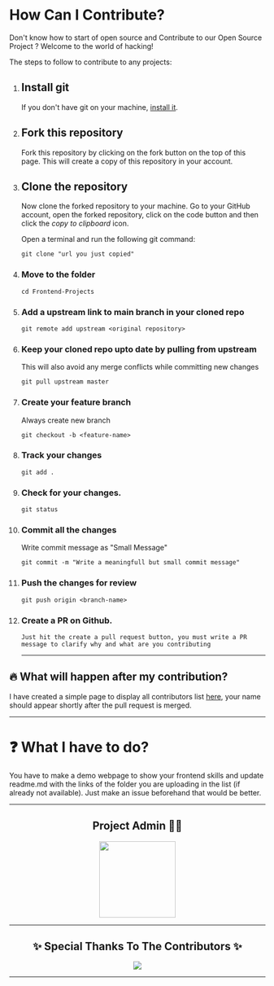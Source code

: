 # How Can I Contribute?

Don't know how to start of open source and Contribute to our Open Source Project ? Welcome to the world of hacking!

The steps to follow to contribute to any projects:

1.  ## Install git

    If you don't have git on your machine, [install it](https://help.github.com/articles/set-up-git/).

2.  ## Fork this repository

    Fork this repository by clicking on the fork button on the top of this page.
    This will create a copy of this repository in your account.

3.  ## Clone the repository

    Now clone the forked repository to your machine. Go to your GitHub account, open the forked repository, click on the code button and then click the _copy to clipboard_ icon.

    Open a terminal and run the following git command:

    ```
    git clone "url you just copied"
    ```

4.  ### Move to the folder
    ```
    cd Frontend-Projects
    ```
5.  ### Add a upstream link to main branch in your cloned repo
    ```
    git remote add upstream <original repository>
    ```
6.  ### Keep your cloned repo upto date by pulling from upstream
    This will also avoid any merge conflicts while committing new changes
    ```
    git pull upstream master
    ```
7.  ### Create your feature branch
    Always create new branch
    ```
    git checkout -b <feature-name>
    ```
8.  ### Track your changes
    ```
    git add .
    ```
9.  ### Check for your changes.
    ```
    git status
    ```
10. ### Commit all the changes
    Write commit message as "Small Message"
    ```
    git commit -m "Write a meaningfull but small commit message"
    ```
11. ### Push the changes for review
    ```
    git push origin <branch-name>
    ```
12. ### Create a PR on Github.
        Just hit the create a pull request button, you must write a PR message to clarify why and what are you contributing
    <hr>

## 🔥 What will happen after my contribution?

I have created a simple page to display all contributors list [here](https://github.com/SwapnilSanghvi/Frontend-Projects/graphs/contributors), your name should appear shortly after the pull request is merged.

---

# ❓ What I have to do?

You have to make a demo webpage to show your frontend skills and update readme.md with the links of the folder you are uploading in the list (if already not available). Just make an issue beforehand that would be better.

---

<h2 align="center"> Project Admin 👨‍💻</h2>

<p align="center"><a href="https://github.com/SwapnilSanghvi" ><img align ="center" src="https://avatars.githubusercontent.com/u/48006269" width=150px height=150px /></a></p>      
                                             
-----------------------------------------------------

<h2 align="center">✨ Special Thanks To The Contributors ✨</h2>

<p align="center">
 
 <a href="https://github.com/SwapnilSanghvi/Frontend-Projects/graphs/contributors">
 <img src="https://contrib.rocks/image?repo=SwapnilSanghvi/Frontend-Projects" />

</p>

---
